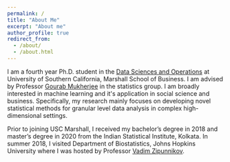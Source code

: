 ```yaml
---
permalink: /
title: "About Me"
excerpt: "About me"
author_profile: true
redirect_from: 
  - /about/
  - /about.html
---
```


I am a fourth year Ph.D. student in the [Data Sciences and Operations](https://www.marshall.usc.edu/departments/data-sciences-and-operations) at University of Southern California, Marshall School of Business. I am advised by Professor [Gourab Mukherjee](https://www.marshall.usc.edu/personnel/gourab-mukherjee) in the statistics group. I am broadly interested in machine learning and it's application in social science and business. Specifically, my research mainly focuses on developing novel statistical methods for granular level data analysis in complex high-dimensional settings. 

Prior to joining USC Marshall, I received my bachelor’s degree in 2018 and master’s degree in 2020 from the Indian Statistical Institute, Kolkata. In summer 2018, I visited Department of Biostatistics, Johns Hopkins University where I was hosted by Professor [Vadim Zipunnikov](https://www.biostat.jhsph.edu/~vzipunni/). 
